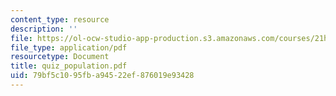 ```yaml
---
content_type: resource
description: ''
file: https://ol-ocw-studio-app-production.s3.amazonaws.com/courses/21h-601-islam-the-middle-east-and-the-west-fall-2006/79bf5c1095fba94522ef876019e93428_quiz_population.pdf
file_type: application/pdf
resourcetype: Document
title: quiz_population.pdf
uid: 79bf5c10-95fb-a945-22ef-876019e93428
---
```

